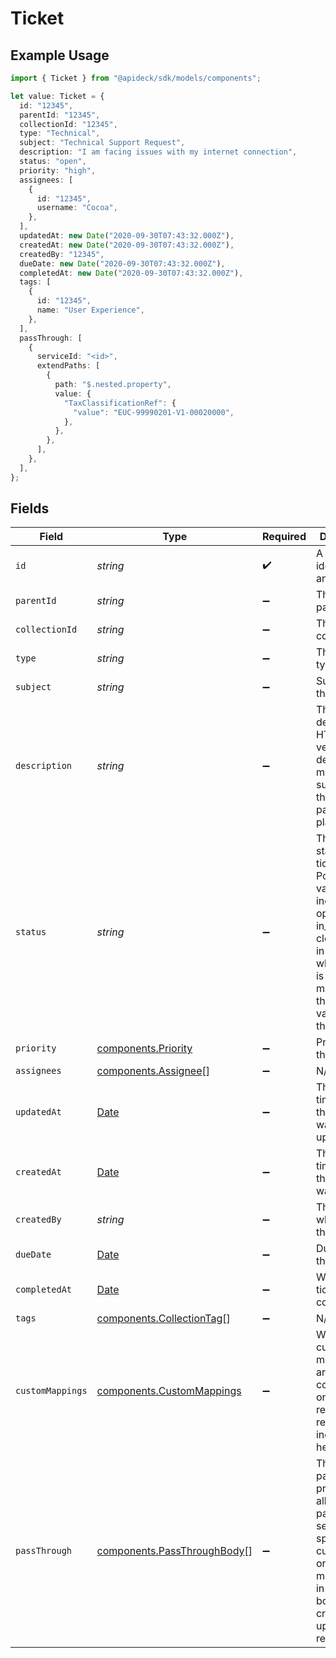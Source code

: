 # Ticket

## Example Usage

```typescript
import { Ticket } from "@apideck/sdk/models/components";

let value: Ticket = {
  id: "12345",
  parentId: "12345",
  collectionId: "12345",
  type: "Technical",
  subject: "Technical Support Request",
  description: "I am facing issues with my internet connection",
  status: "open",
  priority: "high",
  assignees: [
    {
      id: "12345",
      username: "Cocoa",
    },
  ],
  updatedAt: new Date("2020-09-30T07:43:32.000Z"),
  createdAt: new Date("2020-09-30T07:43:32.000Z"),
  createdBy: "12345",
  dueDate: new Date("2020-09-30T07:43:32.000Z"),
  completedAt: new Date("2020-09-30T07:43:32.000Z"),
  tags: [
    {
      id: "12345",
      name: "User Experience",
    },
  ],
  passThrough: [
    {
      serviceId: "<id>",
      extendPaths: [
        {
          path: "$.nested.property",
          value: {
            "TaxClassificationRef": {
              "value": "EUC-99990201-V1-00020000",
            },
          },
        },
      ],
    },
  ],
};
```

## Fields

| Field                                                                                                                                                                    | Type                                                                                                                                                                     | Required                                                                                                                                                                 | Description                                                                                                                                                              | Example                                                                                                                                                                  |
| ------------------------------------------------------------------------------------------------------------------------------------------------------------------------ | ------------------------------------------------------------------------------------------------------------------------------------------------------------------------ | ------------------------------------------------------------------------------------------------------------------------------------------------------------------------ | ------------------------------------------------------------------------------------------------------------------------------------------------------------------------ | ------------------------------------------------------------------------------------------------------------------------------------------------------------------------ |
| `id`                                                                                                                                                                     | *string*                                                                                                                                                                 | :heavy_check_mark:                                                                                                                                                       | A unique identifier for an object.                                                                                                                                       | 12345                                                                                                                                                                    |
| `parentId`                                                                                                                                                               | *string*                                                                                                                                                                 | :heavy_minus_sign:                                                                                                                                                       | The ticket's parent ID                                                                                                                                                   | 12345                                                                                                                                                                    |
| `collectionId`                                                                                                                                                           | *string*                                                                                                                                                                 | :heavy_minus_sign:                                                                                                                                                       | The ticket's collection ID                                                                                                                                               | 12345                                                                                                                                                                    |
| `type`                                                                                                                                                                   | *string*                                                                                                                                                                 | :heavy_minus_sign:                                                                                                                                                       | The ticket's type                                                                                                                                                        | Technical                                                                                                                                                                |
| `subject`                                                                                                                                                                | *string*                                                                                                                                                                 | :heavy_minus_sign:                                                                                                                                                       | Subject of the ticket                                                                                                                                                    | Technical Support Request                                                                                                                                                |
| `description`                                                                                                                                                            | *string*                                                                                                                                                                 | :heavy_minus_sign:                                                                                                                                                       | The ticket's description. HTML version of description is mapped if supported by the third-party platform                                                                 | I am facing issues with my internet connection                                                                                                                           |
| `status`                                                                                                                                                                 | *string*                                                                                                                                                                 | :heavy_minus_sign:                                                                                                                                                       | The current status of the ticket. Possible values include: open, in_progress, closed, or - in cases where there is no clear mapping - the original value passed through. | open                                                                                                                                                                     |
| `priority`                                                                                                                                                               | [components.Priority](../../models/components/priority.md)                                                                                                               | :heavy_minus_sign:                                                                                                                                                       | Priority of the ticket                                                                                                                                                   | high                                                                                                                                                                     |
| `assignees`                                                                                                                                                              | [components.Assignee](../../models/components/assignee.md)[]                                                                                                             | :heavy_minus_sign:                                                                                                                                                       | N/A                                                                                                                                                                      |                                                                                                                                                                          |
| `updatedAt`                                                                                                                                                              | [Date](https://developer.mozilla.org/en-US/docs/Web/JavaScript/Reference/Global_Objects/Date)                                                                            | :heavy_minus_sign:                                                                                                                                                       | The date and time when the object was last updated.                                                                                                                      | 2020-09-30T07:43:32.000Z                                                                                                                                                 |
| `createdAt`                                                                                                                                                              | [Date](https://developer.mozilla.org/en-US/docs/Web/JavaScript/Reference/Global_Objects/Date)                                                                            | :heavy_minus_sign:                                                                                                                                                       | The date and time when the object was created.                                                                                                                           | 2020-09-30T07:43:32.000Z                                                                                                                                                 |
| `createdBy`                                                                                                                                                              | *string*                                                                                                                                                                 | :heavy_minus_sign:                                                                                                                                                       | The user who created the object.                                                                                                                                         | 12345                                                                                                                                                                    |
| `dueDate`                                                                                                                                                                | [Date](https://developer.mozilla.org/en-US/docs/Web/JavaScript/Reference/Global_Objects/Date)                                                                            | :heavy_minus_sign:                                                                                                                                                       | Due date of the ticket                                                                                                                                                   | 2020-09-30T07:43:32.000Z                                                                                                                                                 |
| `completedAt`                                                                                                                                                            | [Date](https://developer.mozilla.org/en-US/docs/Web/JavaScript/Reference/Global_Objects/Date)                                                                            | :heavy_minus_sign:                                                                                                                                                       | When the ticket was completed                                                                                                                                            | 2020-09-30T07:43:32.000Z                                                                                                                                                 |
| `tags`                                                                                                                                                                   | [components.CollectionTag](../../models/components/collectiontag.md)[]                                                                                                   | :heavy_minus_sign:                                                                                                                                                       | N/A                                                                                                                                                                      |                                                                                                                                                                          |
| `customMappings`                                                                                                                                                         | [components.CustomMappings](../../models/components/custommappings.md)                                                                                                   | :heavy_minus_sign:                                                                                                                                                       | When custom mappings are configured on the resource, the result is included here.                                                                                        |                                                                                                                                                                          |
| `passThrough`                                                                                                                                                            | [components.PassThroughBody](../../models/components/passthroughbody.md)[]                                                                                               | :heavy_minus_sign:                                                                                                                                                       | The pass_through property allows passing service-specific, custom data or structured modifications in request body when creating or updating resources.                  |                                                                                                                                                                          |